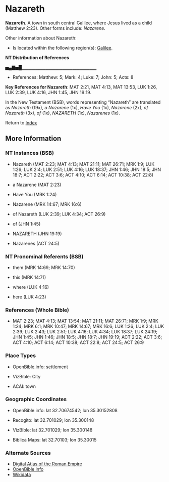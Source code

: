 # Nazareth
**Nazareth**. 
A town in south central Galilee, where Jesus lived as a child (Matthew 2:23). 
Other forms include: 
*Nazarene*. 




Other information about Nazareth:


* Is located within the following region(s): 
[Galilee](Galilee.md). 


**NT Distribution of References**

▅▄▇▅█▁▁▁▁▁▁▁▁▁▁▁▁▁▁▁▁▁▁▁▁▁▁
* References: Matthew: 5; Mark: 4; Luke: 7; John: 5; Acts: 8



**Key References for Nazareth**: 
MAT 2:21, MAT 4:13, MAT 13:53, LUK 1:26, LUK 2:39, LUK 4:16, JHN 1:45, JHN 19:19. 




In the New Testament (BSB), words representing “Nazareth” are translated as 
*Nazareth* (19x), *a Nazarene* (1x), *Have You* (1x), *Nazarene* (2x), *of Nazareth* (3x), *of* (1x), *NAZARETH* (1x), *Nazarenes* (1x). 


Return to [Index](00-Index.md)

## More Information

### NT Instances (BSB)

* Nazareth (MAT 2:23; MAT 4:13; MAT 21:11; MAT 26:71; MRK 1:9; LUK 1:26; LUK 2:4; LUK 2:51; LUK 4:16; LUK 18:37; JHN 1:46; JHN 18:5; JHN 18:7; ACT 2:22; ACT 3:6; ACT 4:10; ACT 6:14; ACT 10:38; ACT 22:8)

* a Nazarene (MAT 2:23)

* Have You (MRK 1:24)

* Nazarene (MRK 14:67; MRK 16:6)

* of Nazareth (LUK 2:39; LUK 4:34; ACT 26:9)

* of (JHN 1:45)

* NAZARETH (JHN 19:19)

* Nazarenes (ACT 24:5)



### NT Pronominal Referents (BSB)

* them (MRK 14:69; MRK 14:70)

* this (MRK 14:71)

* where (LUK 4:16)

* here (LUK 4:23)



### References (Whole Bible)

* MAT 2:23; MAT 4:13; MAT 13:54; MAT 21:11; MAT 26:71; MRK 1:9; MRK 1:24; MRK 6:1; MRK 10:47; MRK 14:67; MRK 16:6; LUK 1:26; LUK 2:4; LUK 2:39; LUK 2:43; LUK 2:51; LUK 4:16; LUK 4:34; LUK 18:37; LUK 24:19; JHN 1:45; JHN 1:46; JHN 18:5; JHN 18:7; JHN 19:19; ACT 2:22; ACT 3:6; ACT 4:10; ACT 6:14; ACT 10:38; ACT 22:8; ACT 24:5; ACT 26:9


### Place Types

* OpenBible.info: settlement

* VizBible: City

* ACAI: town



### Geographic Coordinates

* OpenBible.info: lat 32.70674542; lon 35.30152808

* Recogito: lat 32.701029; lon 35.300148

* VizBible: lat 32.701029; lon 35.300148

* Biblica Maps: lat 32.70103; lon 35.30015



### Alternate Sources

* [Digital Atlas of the Roman Empire](https://imperium.ahlfeldt.se/places/22899)
* [OpenBible.info](https://www.openbible.info/geo/ancient/af5884f)
* [Wikidata](http://www.wikidata.org/entity/Q430776)



